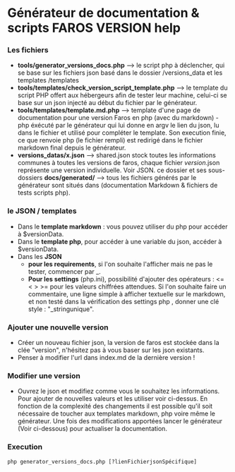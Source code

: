 # Générateur de documentation & scripts FAROS VERSION help

### Les fichiers
* **tools/generator_versions_docs.php** --> le script php à déclencher, qui se base sur les fichiers json basé dans le dossier /versions_data et les templates /templates  
* **tools/templates/check_version_script_template.php** --> le template du script PHP offert aux hébergeurs afin de tester leur machine, celui-ci se base sur un json injecté au début du fichier par le générateur.
* **tools/templates/template.md.php** --> template d'une page de documentation pour une version Faros en php (avec du markdown) - php éxécuté par le générateur qui lui donne en argv le lien du json, lu dans le fichier et utilisé pour compléter le template. Son execution finie, ce que renvoie php (le fichier rempli) est redirigé dans le fichier markdown final depuis le générateur.
* **versions_datas/x.json** --> shared.json stock toutes les informations communes à toutes les versions de faros, chaque fichier *version*.json représente une version individuelle. Voir JSON.
ce dossier et ses sous-dossiers **docs/generated/** --> tous les fichiers générés par le générateur sont situés dans  (documentation Markdown & fichiers de tests scripts php).
### le JSON / templates
* Dans le **template markdown** : vous pouvez utiliser du php pour accéder à $versionData.
* Dans le **template php**, pour accéder à une variable du json, accéder à $versionData.
* Dans les **JSON**
	* **pour les requirements**, si l'on souhaite l'afficher mais ne pas le tester, commencer par _. 
	* **Pour les settings** (php.ini), possibilité d'ajouter des opérateurs : <= < > >= pour les valeurs chiffrées attendues. Si l'on souhaite faire un commentaire, une ligne simple à afficher textuelle sur le markdown, et non testé dans la vérification des settings php , donner une clé style : "_stringunique".

### Ajouter une nouvelle version
* Créer un nouveau fichier json, la version de faros est stockée dans la clée "version", n'hésitez pas à vous baser sur les json existants.
* Penser à modifier l'url dans index.md de la dernière version ! 
### Modifier une version
* Ouvrez le json et modifiez comme vous le souhaitez les informations. Pour ajouter de nouvelles valeurs et les utiliser voir ci-dessus. En fonction de la complexité des changements il est possible qu'il soit nécessaire de toucher aux templates markdown, php voire même le générateur. Une fois des modifications apportées lancer le générateur (Voir ci-dessous) pour actualiser la documentation. 


### Execution
`php generator_versions_docs.php [?lienFichierjsonSpécifique]`
